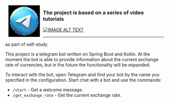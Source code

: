 <img src="logo.png" alt="Description of image" width="100" style="float: left; margin: 10px;">

### The project is based on a series of video tutorials

[![IMAGE ALT TEXT](http://img.youtube.com/vi/b9iyMR48zCQ/0.jpg)](https://www.youtube.com/watch?v=t9OTDHuF7_M&list=PL7ZzXmLk6CYUl4exDW4S_2sQbYpQNswfR&index=1 "Gradle Tutorial - Crash Course")

---

as part of self-study

This project is a telegram bot written on Spring Boot and Kotlin. At the moment the bot is able to provide information
about the current exchange rate of currencies, but in the future the functionality will be expanded.

To interact with the bot, open Telegram and find your bot by the name you specified in the configuration. Start chat with a bot and use the commands:

- `/start` - Get a welcome message.
- `/get_exchange_rate` - Get the current exchange rate.